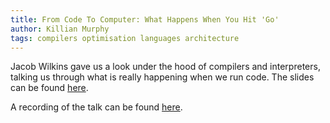 ```yaml
---
title: From Code To Computer: What Happens When You Hit 'Go'
author: Killian Murphy
tags: compilers optimisation languages architecture
---
```


Jacob Wilkins gave us a look under the hood of compilers and interpreters, talking us through what is really happening when we run code.
The slides can be found [here][slides].

A recording of the talk can be found [here][recording].

[slides]: https://researchcodingclub.github.io/slides/2021-05-12-from_code_to_computer.pdf
[recording]: https://eu-lti.bbcollab.com/recording/f5488d94499e40faa263996a9894dde1
